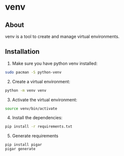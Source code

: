 # venv

## About

venv is a tool to create and manage virtual environments.

## Installation

1. Make sure you have python venv installed:
```bash
sudo pacman -S python-venv
```

2. Create a virtual environment:
```bash
python -m venv venv
```

3. Activate the virtual environment:
```bash
source venv/bin/activate
```

4. Install the dependencies:
```bash
pip install -r requirements.txt
```

5. Generate requirements
```
pip install pigar
pigar generate
```
